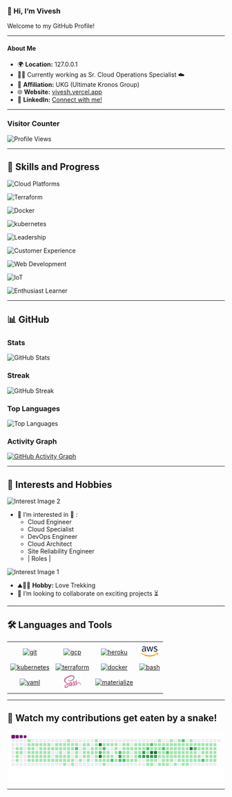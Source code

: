 ### 👋 Hi, I’m Vivesh
Welcome to my GitHub Profile!  

---
#### **About Me**
- 🌍 **Location:** 127.0.0.1
- 👨‍💻 Currently working as Sr. Cloud Operations Specialist ☁️
- 💼 **Affiliation:** UKG (Ultimate Kronos Group)  
- 🌐 **Website:** [vivesh.vercel.app](https://vivesh.vercel.app/)  
- 💬 **LinkedIn:** [Connect with me!](https://in.linkedin.com/in/vivesh-tyagi-9085a9a9)

  
---  

### **Visitor Counter**  
![Profile Views](https://komarev.com/ghpvc/?username=574n13y&color=blueviolet)

---


## 🚀 Skills and Progress

![Cloud Platforms](https://img.shields.io/badge/Cloud%20Platforms-70%25-brightgreen)

![Terraform](https://img.shields.io/badge/Terraform-75%25-blueviolet)

![Docker](https://img.shields.io/badge/Docker-70%25-Advanced-yellow)

![kubernetes](https://img.shields.io/badge/Kubernetes-70%25-yellow)

![Leadership](https://img.shields.io/badge/Leadership-90%25-green)

![Customer Experience](https://img.shields.io/badge/Customer%20Experience-100%25-blue)

![Web Development](https://img.shields.io/badge/Web%20Development-70%25-brightgreen)

![IoT](https://img.shields.io/badge/IoT-50%25-yellow)

![Enthusiast Learner](https://img.shields.io/badge/Enthusiast%20Learner-100%25-blue)

---

## 📊 GitHub

### **Stats**  
![GitHub Stats](https://github-readme-stats.vercel.app/api?username=574n13y&show_icons=true&theme=radical)  

### **Streak**  
![GitHub Streak](https://github-readme-streak-stats.herokuapp.com/?user=574n13y&theme=radical)  

### **Top Languages**  
![Top Languages](https://github-readme-stats.vercel.app/api/top-langs/?username=574n13y&layout=compact&theme=radical)  

### **Activity Graph**  
[![GitHub Activity Graph](https://github-readme-activity-graph.vercel.app/graph?username=574n13y&theme=radical)](https://github.com/ashutosh00710/github-readme-activity-graph)


---

## 🌟 Interests and Hobbies

![Interest Image 2](https://github.com/574n13y/574n13y/assets/35293085/bc74f390-fc31-42fe-b7cd-4dc9e6b81818)


* 👀 I’m interested in 🔭 :
  - Cloud Engineer
  - Cloud Specialist
  - DevOps Engineer
  - Cloud Architect
  - Site Reliability Engineer
   - | Roles | 


![Interest Image 1](https://github.com/574n13y/574n13y/assets/35293085/46dfc20c-4624-4656-a0a6-4a498f35e93f)



- ⛰️🧗‍♂️ **Hobby:** Love Trekking
- 💞️ I’m looking to collaborate on exciting projects ⏳

---

## 🛠️ Languages and Tools
<table>
  <tr>
    <td align='center'><a href="https://git-scm.com/" target="_blank"><img src="https://www.vectorlogo.zone/logos/git-scm/git-scm-icon.svg" alt="git" width="40" height="40"/></a></td>
    <td align='center'><a href="https://cloud.google.com" target="_blank"><img src="https://www.vectorlogo.zone/logos/google_cloud/google_cloud-ar21.svg" alt="gcp" width="60" height="40"/></a></td>
    <td align='center'><a href="https://heroku.com" target="_blank"><img src="https://www.vectorlogo.zone/logos/heroku/heroku-ar21.svg" alt="heroku" width="60" height="40"/></a></td>
    <td align='center'><a href="https://aws.amazon.com" target="_blank"><img src="https://raw.githubusercontent.com/devicons/devicon/master/icons/amazonwebservices/amazonwebservices-original-wordmark.svg" alt="aws" width="40" height="40"/></a></td>
  </tr>
  <tr>
    <td align='center'><a href="https://kubernetes.io/" target="_blank"><img src="https://www.vectorlogo.zone/logos/kubernetes/kubernetes-icon.svg" alt="kubernetes" width="40" height="40"/></a></td>
    <td align='center'><a href="https://www.terraform.io/" target="_blank"><img src="https://www.vectorlogo.zone/logos/terraformio/terraformio-icon.svg" alt="terraform" width="40" height="40"/></a></td>
    <td align='center'><a href="https://www.docker.com/" target="_blank"><img src="https://www.vectorlogo.zone/logos/docker/docker-icon.svg" alt="docker" width="40" height="40"/></a></td>
    <td align='center'><a href="https://www.gnu.org/software/bash/" target="_blank"><img src="https://www.vectorlogo.zone/logos/gnu_bash/gnu_bash-icon.svg" alt="bash" width="40" height="40"/></a></td>
    </tr>
  <tr>
    <td align='center'><a href="https://yaml.org/" target="_blank"><img src="https://www.vectorlogo.zone/logos/yaml/yaml-icon.svg" alt="yaml" width="40" height="40"/></a></td>
    <td align='center'><a href="https://sass-lang.com" target="_blank"><img src="https://raw.githubusercontent.com/devicons/devicon/master/icons/sass/sass-original.svg" alt="sass" width="40" height="40"/></a></td>
    <td align='center'><a href="https://materializecss.com/" target="_blank"><img src="https://raw.githubusercontent.com/prplx/svg-logos/5585531d45d294869c4eaab4d7cf2e9c167710a9/svg/materialize.svg" alt="materialize" width="40" height="40"/></a></td>
  </tr>
</table>

---



## 🐍 Watch my contributions get eaten by a snake!
![snake gif](https://github.com/Mario263/sankeeatingcontribution/blob/output/github-contribution-grid-snake.gif)

---

<!---
574n13y/574n13y is a ✨ special ✨ repository because its `README.md` (this file) appears on your GitHub profile.
You can click the Preview link to take a look at your changes.
--->
